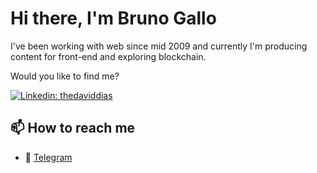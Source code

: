 # Hi there, I'm Bruno Gallo
I've been working with web since mid 2009 and currently I'm producing content for front-end and exploring blockchain. 

Would you like to find me?

[![Linkedin: thedaviddias](https://img.shields.io/badge/-Bruno%20Gallo-blue?style=flat-square&logo=Linkedin&logoColor=white&link=https://www.linkedin.com/in/obgallo/)](https://www.linkedin.com/in/obgallo/)


## 📫 How to reach me

* 💬 [Telegram](https://t.me/obgallo)
